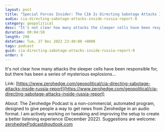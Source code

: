 ```yaml
---
layout: post
title: "Special Forces Insider: The CIA Is Directing Sabotage Attacks In Russian Territory"
audio: cia-directing-sabotage-attacks-inside-russia-report-0
category: geopolitical
desc: "It's not clear how many attacks the sleeper cells have been responsible for, but there has been a series of mysterious explosions..."
duration: 00:04:50
length: 290
datetime: Tue, 27 Dec 2022 23:40:00 +0000
tags: podcast
guid: cia-directing-sabotage-attacks-inside-russia-report-0
order: 0
---
```

It's not clear how many attacks the sleeper cells have been responsible for, but there has been a series of mysterious explosions...

Link: [https://www.zerohedge.com/geopolitical/cia-directing-sabotage-attacks-inside-russia-report](https://www.zerohedge.com/geopolitical/cia-directing-sabotage-attacks-inside-russia-report)

About: The Zerohedge Podcast is a non-commercial, automated program, designed to give people a way to get news from Zerohedge in an audio format.  I am actively working on tweaking and improving the setup to create a better listening experience (December 2022).  Suggestions are welcome: [zerohedgePodcast@outlook.com](mailto:zerohedgePodcast@outlook.com)